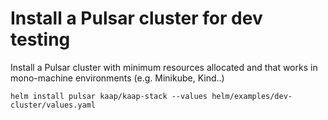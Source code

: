 # Install a Pulsar cluster for dev testing 

Install a Pulsar cluster with minimum resources allocated and that works in mono-machine environments (e.g. Minikube, Kind..)
```
helm install pulsar kaap/kaap-stack --values helm/examples/dev-cluster/values.yaml
```
